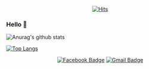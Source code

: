 <div align=center>

[![Hits](https://hits.seeyoufarm.com/api/count/incr/badge.svg?url=https%3A%2F%2Fgithub.com%2FAhnChaewon)](https://hits.seeyoufarm.com)

</div>

### Hello 🔔

![Anurag's github stats](https://github-readme-stats.vercel.app/api?username=AhnChaewon&bg_color=30,e96443,904e95&title_color=fff&text_color=fff)

[![Top Langs](https://github-readme-stats.vercel.app/api/top-langs/?username=AhnChaewon)](https://github.com/AhnChaewon/github-readme-stats)


<div align=center>
  
[![Facebook Badge](https://img.shields.io/badge/-Facebook-1877f2?style=flat-square&logo=facebook&logoColor=white&link=https://www.facebook.com/profile.php?id=100036020954491)](https://www.facebook.com/profile.php?id=100036020954491) 
[![Gmail Badge](https://img.shields.io/badge/-Gmail-d14836?style=flat-square&logo=Gmail&logoColor=white&link=mailto:haribro2003@gmail.com)](mailto:chaewona0@@gmail.com)
</div>
